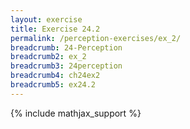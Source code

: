 ```yaml
---
layout: exercise
title: Exercise 24.2
permalink: /perception-exercises/ex_2/
breadcrumb: 24-Perception
breadcrumb2: ex_2
breadcrumb3: 24perception
breadcrumb4: ch24ex2
breadcrumb5: ex24.2
---
```


{% include mathjax_support %}
